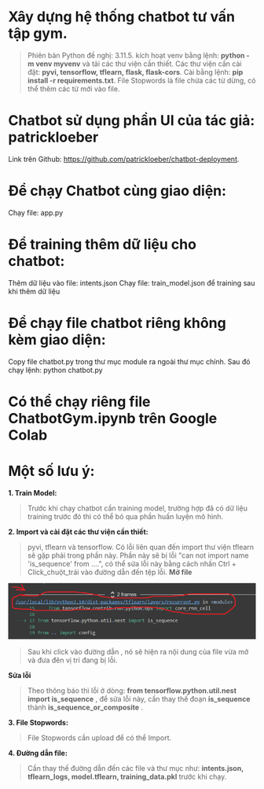 # Xây dựng hệ thống chatbot tư vấn tập gym.

>  Phiên bản Python đề nghị: 3.11.5.
>  kích hoạt venv bằng lệnh: **python -m venv myvenv** và tải các thư viện cần thiết.
>  Các thư viện cần cài đặt: **pyvi, tensorflow, tflearn, flask, flask-cors**.
>  Cài bằng lệnh: **pip install -r requirements.txt**.
>  File Stopwords là file chứa các từ dừng, có thể thêm các từ mới vào file.

# Chatbot sử dụng phần UI của tác giả: patrickloeber
Link trên Github: https://github.com/patrickloeber/chatbot-deployment.

# Để chạy Chatbot cùng giao diện: 
Chạy file: app.py

# Để training thêm dữ liệu cho chatbot:
Thêm dữ liệu vào file: intents.json
Chạy file: train_model.json để training sau khi thêm dữ liệu

# Để chạy file chatbot riêng không kèm giao diện:
Copy file chatbot.py trong thư mục module ra ngoài thư mục chính.
Sau đó chạy lệnh:  python chatbot.py

# Có thể chạy riêng file ChatbotGym.ipynb trên Google Colab

# Một số lưu ý:

**1.  Train Model:**
> Trước khi chạy chatbot cần training model, trường hợp đã có dữ liệu training trước đó thì có thể bỏ qua phần huấn luyện mô hình.

**2.  Import và cài đặt các thư viện cần thiết:**
>   pyvi, tflearn và tensorflow.
>   Có lỗi liên quan đến import thư viện tflearn sẽ gặp phải trong phần này.
>   Phần này sẽ bị lỗi "can not import name 'is_sequence' from ....", có thể sửa lỗi này bằng cách nhấn Ctrl + Click_chuột_trái vào đường dẫn đến tệp lỗi.
**Mở file**


![alt text](https://github.com/bleachfc/Chatbot11_TTNT/blob/main/Er.png?raw=true)

>  Sau khi click vào đường dẫn , nó sẽ hiện ra nội dung của file vừa mở và đưa đên vị trí đang bị lỗi.

**Sửa lỗi**
>  Theo thông báo thì lỗi ở dòng: **from tensorflow.python.util.nest import is_sequence** , để sửa lỗi này, cần thay thế đoạn **is_sequence** thành **is_sequence_or_composite** .

**3. File Stopwords:**
>  File Stopwords cần upload để có thể Import.

**4. Đường dẫn file:**
> Cần thay thế đường dẫn đến các file và thư mục như: **intents.json, tflearn_logs, model.tflearn, training_data.pkl** trước khi chạy.
